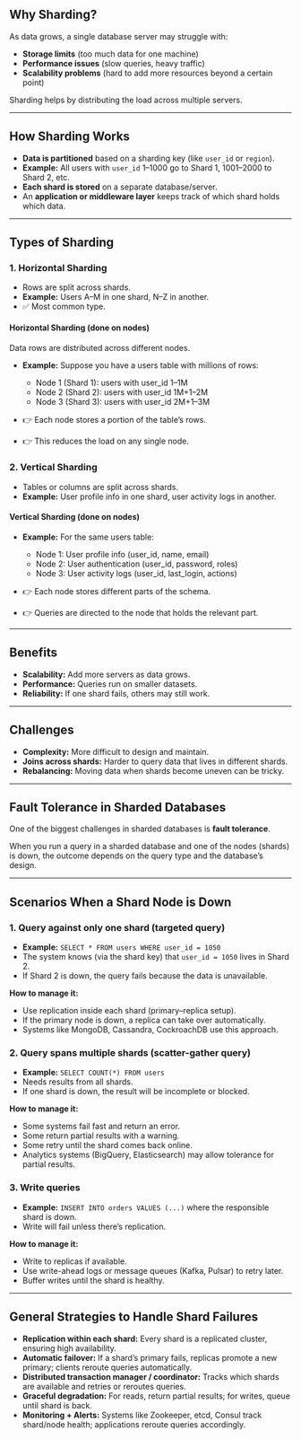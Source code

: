 ## Why Sharding?

As data grows, a single database server may struggle with:

* **Storage limits** (too much data for one machine)
* **Performance issues** (slow queries, heavy traffic)
* **Scalability problems** (hard to add more resources beyond a certain point)

Sharding helps by distributing the load across multiple servers.

---

## How Sharding Works

* **Data is partitioned** based on a sharding key (like `user_id` or `region`).
* **Example:** All users with `user_id` 1–1000 go to Shard 1, 1001–2000 to Shard 2, etc.
* **Each shard is stored** on a separate database/server.
* An **application or middleware layer** keeps track of which shard holds which data.

---

## Types of Sharding

### 1. Horizontal Sharding

* Rows are split across shards.
* **Example:** Users A–M in one shard, N–Z in another.
* ✅ Most common type.

#### Horizontal Sharding (done on nodes)
Data rows are distributed across different nodes.
- **Example:** Suppose you have a users table with millions of rows:
    - Node 1 (Shard 1): users with user_id 1–1M
    - Node 2 (Shard 2): users with user_id 1M+1–2M
    - Node 3 (Shard 3): users with user_id 2M+1–3M

- 👉 Each node stores a portion of the table’s rows.
- 👉 This reduces the load on any single node.

### 2. Vertical Sharding

* Tables or columns are split across shards.
* **Example:** User profile info in one shard, user activity logs in another.

#### Vertical Sharding (done on nodes)
- **Example:** For the same users table:
    - Node 1: User profile info (user_id, name, email)
    - Node 2: User authentication (user_id, password, roles)
    - Node 3: User activity logs (user_id, last_login, actions)

- 👉 Each node stores different parts of the schema.
- 👉 Queries are directed to the node that holds the relevant part.

---

## Benefits

* **Scalability:** Add more servers as data grows.
* **Performance:** Queries run on smaller datasets.
* **Reliability:** If one shard fails, others may still work.

---

## Challenges

* **Complexity:** More difficult to design and maintain.
* **Joins across shards:** Harder to query data that lives in different shards.
* **Rebalancing:** Moving data when shards become uneven can be tricky.

---


## Fault Tolerance in Sharded Databases

One of the biggest challenges in sharded databases is **fault tolerance**.

When you run a query in a sharded database and one of the nodes (shards) is down, the outcome depends on the query type and the database’s design.

---

## Scenarios When a Shard Node is Down

### 1. Query against only one shard (targeted query)

* **Example:** `SELECT * FROM users WHERE user_id = 1050`
* The system knows (via the shard key) that `user_id = 1050` lives in Shard 2.
* If Shard 2 is down, the query fails because the data is unavailable.

**How to manage it:**

* Use replication inside each shard (primary–replica setup).
* If the primary node is down, a replica can take over automatically.
* Systems like MongoDB, Cassandra, CockroachDB use this approach.

### 2. Query spans multiple shards (scatter-gather query)

* **Example:** `SELECT COUNT(*) FROM users`
* Needs results from all shards.
* If one shard is down, the result will be incomplete or blocked.

**How to manage it:**

* Some systems fail fast and return an error.
* Some return partial results with a warning.
* Some retry until the shard comes back online.
* Analytics systems (BigQuery, Elasticsearch) may allow tolerance for partial results.

### 3. Write queries

* **Example:** `INSERT INTO orders VALUES (...)` where the responsible shard is down.
* Write will fail unless there’s replication.

**How to manage it:**

* Write to replicas if available.
* Use write-ahead logs or message queues (Kafka, Pulsar) to retry later.
* Buffer writes until the shard is healthy.

---

## General Strategies to Handle Shard Failures

* **Replication within each shard:** Every shard is a replicated cluster, ensuring high availability.
* **Automatic failover:** If a shard’s primary fails, replicas promote a new primary; clients reroute queries automatically.
* **Distributed transaction manager / coordinator:** Tracks which shards are available and retries or reroutes queries.
* **Graceful degradation:** For reads, return partial results; for writes, queue until shard is back.
* **Monitoring + Alerts:** Systems like Zookeeper, etcd, Consul track shard/node health; applications reroute queries accordingly.
